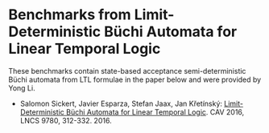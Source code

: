 # Benchmarks from Limit-Deterministic Büchi Automata for Linear Temporal Logic

These benchmarks contain state-based acceptance semi-deterministic Büchi
automata from LTL formulae in the paper below and were provided by Yong Li.

* Salomon Sickert, Javier Esparza, Stefan Jaax, Jan Křetínský:
  [Limit-Deterministic Büchi Automata for Linear Temporal
  Logic](https://doi.org/10.1007/978-3-319-41540-6_17). CAV 2016, LNCS 9780,
  312-332. 2016.
